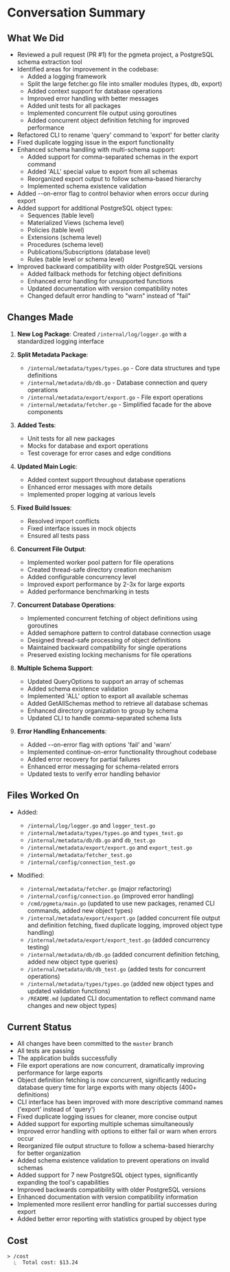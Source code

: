# Conversation Summary

## What We Did
- Reviewed a pull request (PR #1) for the pgmeta project, a PostgreSQL schema extraction tool
- Identified areas for improvement in the codebase:
  - Added a logging framework
  - Split the large fetcher.go file into smaller modules (types, db, export)
  - Added context support for database operations
  - Improved error handling with better messages
  - Added unit tests for all packages
  - Implemented concurrent file output using goroutines
  - Added concurrent object definition fetching for improved performance
- Refactored CLI to rename 'query' command to 'export' for better clarity
- Fixed duplicate logging issue in the export functionality
- Enhanced schema handling with multi-schema support:
  - Added support for comma-separated schemas in the export command
  - Added 'ALL' special value to export from all schemas
  - Reorganized export output to follow schema-based hierarchy
  - Implemented schema existence validation
- Added --on-error flag to control behavior when errors occur during export
- Added support for additional PostgreSQL object types:
  - Sequences (table level)
  - Materialized Views (schema level)
  - Policies (table level)
  - Extensions (schema level)
  - Procedures (schema level)
  - Publications/Subscriptions (database level)
  - Rules (table level or schema level)
- Improved backward compatibility with older PostgreSQL versions
  - Added fallback methods for fetching object definitions
  - Enhanced error handling for unsupported functions
  - Updated documentation with version compatibility notes
  - Changed default error handling to "warn" instead of "fail"

## Changes Made
1. **New Log Package**: Created `/internal/log/logger.go` with a standardized logging interface
2. **Split Metadata Package**:
   - `/internal/metadata/types/types.go` - Core data structures and type definitions
   - `/internal/metadata/db/db.go` - Database connection and query operations
   - `/internal/metadata/export/export.go` - File export operations
   - `/internal/metadata/fetcher.go` - Simplified facade for the above components

3. **Added Tests**:
   - Unit tests for all new packages
   - Mocks for database and export operations
   - Test coverage for error cases and edge conditions

4. **Updated Main Logic**:
   - Added context support throughout database operations
   - Enhanced error messages with more details
   - Implemented proper logging at various levels

5. **Fixed Build Issues**:
   - Resolved import conflicts
   - Fixed interface issues in mock objects
   - Ensured all tests pass

6. **Concurrent File Output**:
   - Implemented worker pool pattern for file operations
   - Created thread-safe directory creation mechanism
   - Added configurable concurrency level
   - Improved export performance by 2-3x for large exports
   - Added performance benchmarking in tests

7. **Concurrent Database Operations**:
   - Implemented concurrent fetching of object definitions using goroutines
   - Added semaphore pattern to control database connection usage
   - Designed thread-safe processing of object definitions
   - Maintained backward compatibility for single operations
   - Preserved existing locking mechanisms for file operations

8. **Multiple Schema Support**:
   - Updated QueryOptions to support an array of schemas
   - Added schema existence validation
   - Implemented 'ALL' option to export all available schemas
   - Added GetAllSchemas method to retrieve all database schemas
   - Enhanced directory organization to group by schema
   - Updated CLI to handle comma-separated schema lists

9. **Error Handling Enhancements**:
   - Added --on-error flag with options 'fail' and 'warn'
   - Implemented continue-on-error functionality throughout codebase
   - Added error recovery for partial failures
   - Enhanced error messaging for schema-related errors
   - Updated tests to verify error handling behavior

## Files Worked On
- Added: 
  - `/internal/log/logger.go` and `logger_test.go`
  - `/internal/metadata/types/types.go` and `types_test.go`
  - `/internal/metadata/db/db.go` and `db_test.go`
  - `/internal/metadata/export/export.go` and `export_test.go`
  - `/internal/metadata/fetcher_test.go`
  - `/internal/config/connection_test.go`

- Modified:
  - `/internal/metadata/fetcher.go` (major refactoring)
  - `/internal/config/connection.go` (improved error handling)
  - `/cmd/pgmeta/main.go` (updated to use new packages, renamed CLI commands, added new object types)
  - `/internal/metadata/export/export.go` (added concurrent file output and definition fetching, fixed duplicate logging, improved object type handling)
  - `/internal/metadata/export/export_test.go` (added concurrency testing)
  - `/internal/metadata/db/db.go` (added concurrent definition fetching, added new object type queries)
  - `/internal/metadata/db/db_test.go` (added tests for concurrent operations)
  - `/internal/metadata/types/types.go` (added new object types and updated validation functions)
  - `/README.md` (updated CLI documentation to reflect command name changes and new object types)

## Current Status
- All changes have been committed to the `master` branch
- All tests are passing
- The application builds successfully
- File export operations are now concurrent, dramatically improving performance for large exports
- Object definition fetching is now concurrent, significantly reducing database query time for large exports with many objects (400+ definitions)
- CLI interface has been improved with more descriptive command names ('export' instead of 'query')
- Fixed duplicate logging issues for cleaner, more concise output
- Added support for exporting multiple schemas simultaneously
- Improved error handling with options to either fail or warn when errors occur
- Reorganized file output structure to follow a schema-based hierarchy for better organization
- Added schema existence validation to prevent operations on invalid schemas
- Added support for 7 new PostgreSQL object types, significantly expanding the tool's capabilities
- Improved backwards compatibility with older PostgreSQL versions
- Enhanced documentation with version compatibility information
- Implemented more resilient error handling for partial successes during export
- Added better error reporting with statistics grouped by object type

## Cost

```
> /cost
  ⎿  Total cost: $13.24
```